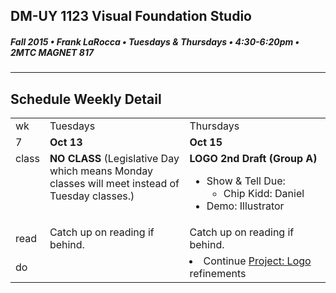 ## DM-UY 1123 Visual Foundation Studio
##### Fall 2015 • Frank LaRocca • Tuesdays & Thursdays • 4:30-6:20pm • 2MTC MAGNET 817 
---
## Schedule Weekly Detail

<table>
<tr>
<td>wk</td>
<td>Tuesdays</td>
<td>Thursdays</td>
</tr>
<tr>
  <td valign="top">7</td>
  <td valign="top" width="48%"><strong>Oct 13</strong></td>
  <td valign="top" width="48%"><strong>Oct 15</strong></td>
</tr>

<!-- class -->
<tr>
<td valign="top">class</td>
<td valign="top">
  <strong>NO CLASS</strong> (Legislative Day which means Monday classes will meet instead of Tuesday classes.)
</td>
<td valign="top">
  <strong>LOGO 2nd Draft (Group A)</strong><br>
  <ul>
    <li>Show & Tell Due:
        <ul>
            <li>Chip Kidd: Daniel</li>
        </ul>
    </li>
    <li>Demo: Illustrator</li>
  </ul>
</td>

</tr>

<!-- reading -->
<tr>
  <td>read</td>
  <td valign="top">Catch up on reading if behind.</ul>
  
  </td>
  <td valign="top">Catch up on reading if behind.</td>
</tr>

<!-- do -->
<tr>
  <td>do</td>
  <td valign="top">
  </td>
  <td valign="top" >
    <li>Continue <a href="../projects/project_logo.md">Project: Logo</a> refinements</li>
  
  </td>
</tr>
</table>









